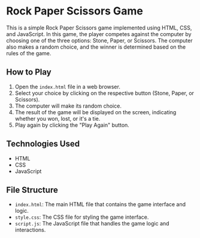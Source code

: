 # Rock Paper Scissors Game

This is a simple Rock Paper Scissors game implemented using HTML, CSS, and JavaScript. In this game, the player competes against the computer by choosing one of the three options: Stone, Paper, or Scissors. The computer also makes a random choice, and the winner is determined based on the rules of the game.

## How to Play

1. Open the `index.html` file in a web browser.
2. Select your choice by clicking on the respective button (Stone, Paper, or Scissors).
3. The computer will make its random choice.
4. The result of the game will be displayed on the screen, indicating whether you won, lost, or it's a tie.
5. Play again by clicking the "Play Again" button.

## Technologies Used

- HTML
- CSS
- JavaScript

## File Structure

- `index.html`: The main HTML file that contains the game interface and logic.
- `style.css`: The CSS file for styling the game interface.
- `script.js`: The JavaScript file that handles the game logic and interactions.
